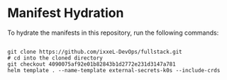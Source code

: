 
# Manifest Hydration

To hydrate the manifests in this repository, run the following commands:

```shell

git clone https://github.com/ixxeL-DevOps/fullstack.git
# cd into the cloned directory
git checkout 4090075af92e01b82843b1d2772e231d3147a781
helm template . --name-template external-secrets-k0s --include-crds
```